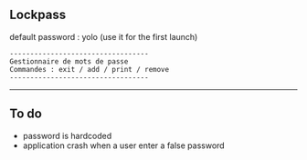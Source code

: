## Lockpass
default password : yolo (use it for the first launch)

```
----------------------------------
Gestionnaire de mots de passe
Commandes : exit / add / print / remove
----------------------------------
```

-----

## To do
- password is hardcoded
- application crash when a user enter a false password
